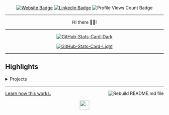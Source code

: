 <div align="center">
<p><a href="https://gelbhart.com"><img src="https://img.shields.io/badge/-Website-3B7EBF?style=for-the-badge&amp;logo=amp&amp;logoColor=white" alt="Website Badge"></a> <a href="https://linkedin.com/in/tomer-gelbhart"><img src="https://img.shields.io/badge/-LinkedIn-3B7EBF?style=for-the-badge&amp;logo=Linkedin&amp;logoColor=white" alt="Linkedin Badge"></a> <img src="https://komarev.com/ghpvc/?username=gelbh&amp;style=for-the-badge" alt="Profile Views Count Badge"></p>
<hr>
<p>Hi there 👋🏾!</p>
<hr>
<p><a href="https://github.com/gelbh/gelbh#gh-dark-mode-only"><img src="https://github-readme-stats.vercel.app/api?username=gelbh&amp;show_icons=true&amp;hide_border=true&amp;include_all_commits=true&amp;card_width=600&amp;custom_title=GitHub%20Open%20Source%20Stats&amp;title_color=3B7EBF&amp;text_color=FFF&amp;icon_color=3B7EBF&amp;hide=contribs&amp;show=reviews,prs_merged,prs_merged_percentage&amp;theme=transparent#gh-dark-mode-only" alt="GitHub-Stats-Card-Dark"></a></p>
<p><a href="https://github.com/gelbh/gelbh#gh-light-mode-only"><img src="https://github-readme-stats.vercel.app/api?username=gelbh&amp;show_icons=true&amp;hide_border=true&amp;include_all_commits=true&amp;card_width=600&amp;custom_title=GitHub%20Open%20Source%20Stats&amp;title_color=3B7EBF&amp;text_color=474A4E&amp;icon_color=3B7EBF&amp;hide=contribs&amp;show=reviews,prs_merged,prs_merged_percentage&amp;theme=transparent#gh-light-mode-only" alt="GitHub-Stats-Card-Light"></a></p>
  </div>
<hr>
<h2>Highlights</h2>
  <details>
  <summary>Projects</summary>
  <br />
  Here are some of my other projects you might want to check out that are not pinned:
  <br />
<br />
  <ul><li><a href=https://github.com/gelbh/gelbh target="_blank" rel="noopener noreferrer">gelbh/gelbh</a>: My automated GitHub README Profile built using Nodejs, TypeScript, and GitHub Actions.</li><li><a href=https://github.com/gelbh/eldan-molecular-imaging target="_blank" rel="noopener noreferrer">gelbh/eldan-molecular-imaging</a></li><li><a href=https://github.com/gelbh/gelbhart-innovations target="_blank" rel="noopener noreferrer">gelbh/gelbhart-innovations</a>: This repository powers gelbhart.com, a website crafted with Ruby on Rails. It combines CSS, JavaScript, and HTML for a sleek, user-friendly interface. </li>
<li>More coming soon :).</li>
</ul>
  </details>
<hr>
<p><a href="https://blog.bolajiayodeji.com/how-to-create-an-automated-profile-readme-using-nodejs-and-github-actions?utm_source=github-profile">Learn how this works.</a> <a href="https://github.com/gelbh/gelbh/actions/workflows/build.yml"><img src="https://github.com/gelbh/gelbh/actions/workflows/build.yml/badge.svg" align="right" alt="Rebuild README.md file"></a></p>
  <div align="center">
<p><a href="https://gelbhart.com" target="_blank" rel="noopener noreferrer"><img src="https://gelbhart.com/assets/favicon-ef528096f445e659e5b28fb50ea1d265a501e6d3c51027e9fe87cafaed475249.ico" width="30" /></a></p>
  </div>